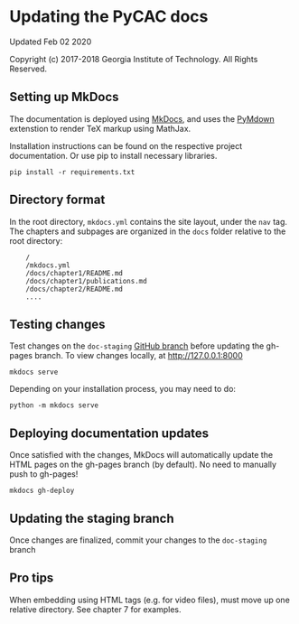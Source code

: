 # Updating the PyCAC docs

Updated Feb 02 2020

Copyright (c) 2017-2018 Georgia Institute of Technology. All Rights Reserved.

## Setting up MkDocs

The documentation is deployed using [MkDocs](https://www.mkdocs.org/#mkdocs), and uses the [PyMdown](https://squidfunk.github.io/mkdocs-material/extensions/pymdown/) extenstion to render TeX markup using MathJax. 

Installation instructions can be found on the respective project documentation. Or use pip to install necessary libraries.

```
pip install -r requirements.txt
```


## Directory format
In the root directory, `mkdocs.yml` contains the site layout, under the `nav` tag. The chapters and subpages are organized in the `docs` folder relative to the root directory:
```
    /
    /mkdocs.yml
    /docs/chapter1/README.md
    /docs/chapter1/publications.md
    /docs/chapter2/README.md
    ....
```

## Testing changes
Test changes on the `doc-staging` [GitHub branch](https://github.com/GT-McDowell-Lab/PyCAC/tree/doc-staging) before updating the gh-pages branch. To view changes locally, at http://127.0.0.1:8000 

```
mkdocs serve
``` 

Depending on your installation process, you may need to do:

```
python -m mkdocs serve
```


## Deploying documentation updates
Once satisfied with the changes, MkDocs will automatically update the HTML pages on the gh-pages branch (by default). No need to manually push to gh-pages!

```
mkdocs gh-deploy
```

## Updating the staging branch
Once changes are finalized, commit your changes to the `doc-staging` branch

## Pro tips
When embedding using HTML tags (e.g. for video files), must move up one relative directory. See chapter 7 for examples.